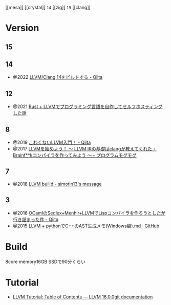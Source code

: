 [[mesa]]
[[crystal]] `14`
[[zig]] `15`
[[clang]]

# Version
## 15

## 14
- @2022 [LLVM/Clang 14をビルドする - Qiita](https://qiita.com/k0kubun/items/4c29cf9cc423448ea59a)

## 12
- @2021 [Rust + LLVMでプログラミング言語を自作してセルフホスティングした話](https://zenn.dev/yubrot/articles/eaaeeab742b4a1)

## 8
- @2019 [こわくないLLVM入門！ - Qiita](https://qiita.com/Anko_9801/items/df4475fecbddd0d91ccc)
- @2017 [LLVMを始めよう！ 〜 LLVM IRの基礎はclangが教えてくれた・Brainf**kコンパイラを作ってみよう 〜 - プログラムモグモグ](https://itchyny.hatenablog.com/entry/2017/02/27/100000)

## 7
- @2018 [LLVM builld - simotin13's message](http://mcommit.hatenadiary.com/entry/2018/01/05/025802)

## 3
- @2016 [OCamlのSedlex+Menhir+LLVMでLispコンパイラを作ろうとしたが行き詰まった件 - Qiita](https://qiita.com/Tamamu/items/e647c18403681df15c42)
- @2015 [LLVM + pythonでC++のAST生成メモ(Windows編).md · GitHub](https://gist.github.com/yoggy/34d5bc8a7993ba1242d0)

# Build
8core memory16GB SSDで90分くらい

# Tutorial
- [LLVM Tutorial: Table of Contents — LLVM 16.0.0git documentation](https://llvm.org/docs/tutorial/)
